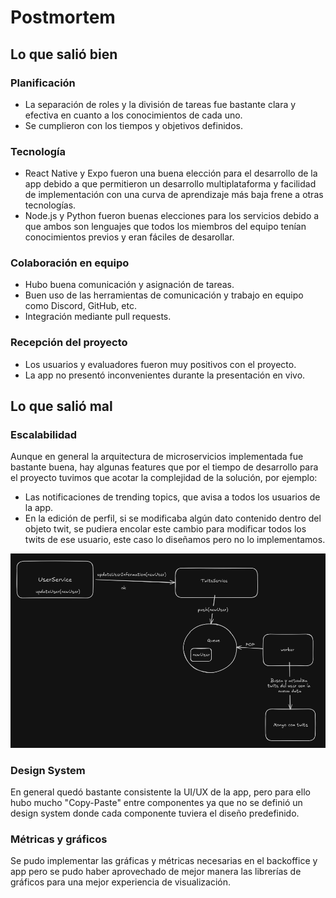 # Postmortem

## Lo que salió bien

### Planificación

-   La separación de roles y la división de tareas fue bastante clara y efectiva en cuanto a los conocimientos de cada uno.
-   Se cumplieron con los tiempos y objetivos definidos.

### Tecnología

-   React Native y Expo fueron una buena elección para el desarrollo de la app debido a que permitieron un desarrollo multiplataforma y facilidad de implementación con una curva de aprendizaje más baja frene a otras tecnologías.
-   Node.js y Python fueron buenas elecciones para los servicios debido a que ambos son lenguajes que todos los miembros del equipo tenían conocimientos previos y eran fáciles de desarollar.

### Colaboración en equipo

-   Hubo buena comunicación y asignación de tareas.
-   Buen uso de las herramientas de comunicación y trabajo en equipo como Discord, GitHub, etc.
-   Integración mediante pull requests.

### Recepción del proyecto

-   Los usuarios y evaluadores fueron muy positivos con el proyecto.
-   La app no presentó inconvenientes durante la presentación en vivo.

## Lo que salió mal

### Escalabilidad

Aunque en general la arquitectura de microservicios implementada fue bastante buena, hay algunas features que por el tiempo de desarrollo para el proyecto tuvimos que acotar la complejidad de la solución, por ejemplo:

-   Las notificaciones de trending topics, que avisa a todos los usuarios de la app.
-   En la edición de perfil, si se modificaba algún dato contenido dentro del objeto twit, se pudiera encolar este cambio para modificar todos los twits de ese usuario, este caso lo diseñamos pero no lo implementamos.

![Diseño de la feature](AsyncUserEdit.png)

### Design System

En general quedó bastante consistente la UI/UX de la app, pero para ello hubo mucho "Copy-Paste" entre componentes ya que no se definió un design system donde cada componente tuviera el diseño predefinido.

### Métricas y gráficos

Se pudo implementar las gráficas y métricas necesarias en el backoffice y app pero se pudo haber aprovechado de mejor manera las librerías de gráficos para una mejor experiencia de visualización.
